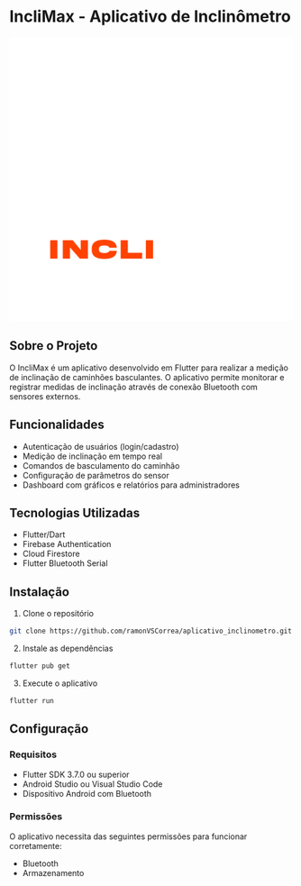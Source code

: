 # IncliMax - Aplicativo de Inclinômetro

![Logo IncliMax](assets/inclimax-logo-branco.png)

## Sobre o Projeto

O IncliMax é um aplicativo desenvolvido em Flutter para realizar a medição de inclinação de caminhões basculantes. O aplicativo permite monitorar e registrar medidas de inclinação através de conexão Bluetooth com sensores externos. 


## Funcionalidades

- Autenticação de usuários (login/cadastro)
- Medição de inclinação em tempo real
- Comandos de basculamento do caminhão
- Configuração de parâmetros do sensor
- Dashboard com gráficos e relatórios para administradores

## Tecnologias Utilizadas

- Flutter/Dart
- Firebase Authentication
- Cloud Firestore
- Flutter Bluetooth Serial

## Instalação

1. Clone o repositório

```bash
git clone https://github.com/ramonVSCorrea/aplicativo_inclinometro.git
```

2. Instale as dependências

```bash
flutter pub get
```

3. Execute o aplicativo

```bash
flutter run
```

## Configuração

### Requisitos

- Flutter SDK 3.7.0 ou superior
- Android Studio ou Visual Studio Code
- Dispositivo Android com Bluetooth

### Permissões

O aplicativo necessita das seguintes permissões para funcionar corretamente:

- Bluetooth
- Armazenamento

